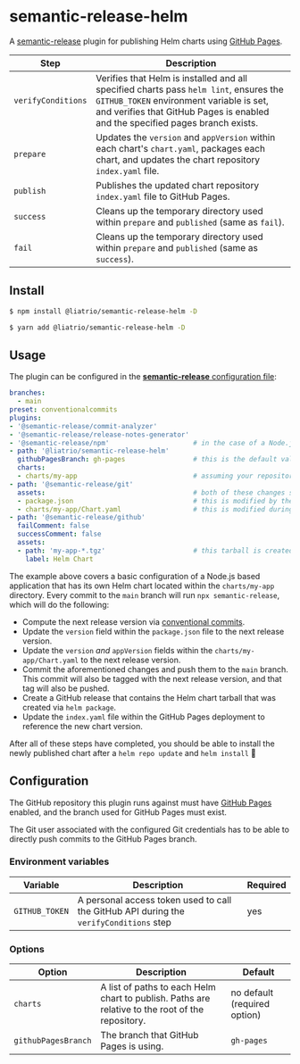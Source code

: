 # semantic-release-helm

A [semantic-release](https://github.com/semantic-release/semantic-release) plugin for publishing Helm charts using [GitHub Pages][github-pages].

| Step               | Description                                                                                                                                                                                                          |
|--------------------|----------------------------------------------------------------------------------------------------------------------------------------------------------------------------------------------------------------------|
| `verifyConditions` | Verifies that Helm is installed and all specified charts pass `helm lint`, ensures the `GITHUB_TOKEN` environment variable is set, and verifies that GitHub Pages is enabled and the specified pages branch exists.  |
| `prepare`          | Updates the `version` and `appVersion` within each chart's `chart.yaml`, packages each chart, and updates the chart repository `index.yaml` file.                                                                    |
| `publish`          | Publishes the updated chart repository `index.yaml` file to GitHub Pages.                                                                                                                                            |
| `success`          | Cleans up the temporary directory used within `prepare` and `published` (same as `fail`).                                                                                                                            |
| `fail`             | Cleans up the temporary directory used within `prepare` and `published` (same as `success`).                                                                                                                         |

## Install

```bash
$ npm install @liatrio/semantic-release-helm -D
```

```bash
$ yarn add @liatrio/semantic-release-helm -D
```

## Usage

The plugin can be configured in the [**semantic-release** configuration file](https://github.com/semantic-release/semantic-release/blob/master/docs/usage/configuration.md#configuration):

```yaml
branches:
  - main
preset: conventionalcommits
plugins:
- '@semantic-release/commit-analyzer'
- '@semantic-release/release-notes-generator'
- '@semantic-release/npm'                     # in the case of a Node.js app, automatically update the `version` field within `package.json`
- path: '@liatrio/semantic-release-helm'
  githubPagesBranch: gh-pages                 # this is the default value
  charts:
  - charts/my-app                             # assuming your repository has a `charts` folder with a single chart called `my-app`
- path: '@semantic-release/git'
  assets:                                     # both of these changes should be committed back to the main branch
  - package.json                              # this is modified by the npm plugin, remove this if you aren't using the npm plugin
  - charts/my-app/Chart.yaml                  # this is modified during the `prepare` step of the helm plugin 
- path: '@semantic-release/github'
  failComment: false
  successComment: false
  assets:
  - path: 'my-app-*.tgz'                      # this tarball is created via `helm package` during the `prepare` step of the helm plugin. this must be uploaded to GitHub as a release asset
    label: Helm Chart
```

The example above covers a basic configuration of a Node.js based application that has its own Helm chart located within
the `charts/my-app` directory. Every commit to the `main` branch will run `npx semantic-release`, which will do the following:
- Compute the next release version via [conventional commits](https://www.conventionalcommits.org/en/v1.0.0/).
- Update the `version` field within the `package.json` file to the next release version.
- Update the `version` _and_ `appVersion` fields within the `charts/my-app/Chart.yaml` to the next release version.
- Commit the aforementioned changes and push them to the `main` branch. This commit will also be tagged with the next release version, and that tag will also be pushed.
- Create a GitHub release that contains the Helm chart tarball that was created via `helm package`.
- Update the `index.yaml` file within the GitHub Pages deployment to reference the new chart version.

After all of these steps have completed, you should be able to install the newly published chart after a `helm repo update` and `helm install` :tada:

## Configuration

The GitHub repository this plugin runs against must have [GitHub Pages][github-pages] enabled, and the branch used for GitHub Pages must exist.

The Git user associated with the configured Git credentials has to be able to directly push commits to the GitHub Pages branch.

### Environment variables

| Variable       | Description                                                                            | Required |
|----------------|----------------------------------------------------------------------------------------|----------|
| `GITHUB_TOKEN` | A personal access token used to call the GitHub API during the `verifyConditions` step | yes      |

### Options

| Option              | Description                                                                                      | Default                      |
|---------------------|--------------------------------------------------------------------------------------------------|------------------------------|
| `charts`            | A list of paths to each Helm chart to publish. Paths are relative to the root of the repository. | no default (required option) |
| `githubPagesBranch` | The branch that GitHub Pages is using.                                                           | `gh-pages`                   |


[github-pages]: https://pages.github.com/

